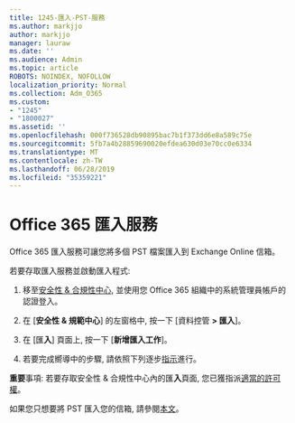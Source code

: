 ```yaml
---
title: 1245-匯入-PST-服務
ms.author: markjjo
author: markjjo
manager: lauraw
ms.date: ''
ms.audience: Admin
ms.topic: article
ROBOTS: NOINDEX, NOFOLLOW
localization_priority: Normal
ms.collection: Adm_O365
ms.custom:
- "1245"
- "1800027"
ms.assetid: ''
ms.openlocfilehash: 000f736528db90895bac7b1f373dd6e8a589c75e
ms.sourcegitcommit: 5fb7a4b28859690020efdea630d03e70cc0e6334
ms.translationtype: MT
ms.contentlocale: zh-TW
ms.lasthandoff: 06/28/2019
ms.locfileid: "35359221"
---
```

# <a name="office-365-import-service"></a>Office 365 匯入服務

Office 365 匯入服務可讓您將多個 PST 檔案匯入到 Exchange Online 信箱。

若要存取匯入服務並啟動匯入程式:

1. 移至[安全性 & 合規性中心](https://protection.office.com), 並使用您 Office 365 組織中的系統管理員帳戶的認證登入。

2. 在 [**安全性 & 規範中心**] 的左窗格中, 按一下 [資料控管 **> 匯入**]。

3. 在 [匯**入**] 頁面上, 按一下 [**新增匯入工作**]。

4. 若要完成嚮導中的步驟, 請依照下列逐步[指示](https://docs.microsoft.com/office365/securitycompliance/use-network-upload-to-import-pst-files)進行。

**重要**事項: 若要存取安全性 & 合規性中心內的匯**入**頁面, 您已獲指派[適當的許可權](https://docs.microsoft.com/office365/securitycompliance/use-network-upload-to-import-pst-files#before-you-begin)。

如果您只想要將 PST 匯入您的信箱, 請參閱[本文](https://support.office.com/article/import-email-contacts-and-calendar-from-an-outlook-pst-file-431a8e9a-f99f-4d5f-ae48-ded54b3440ac)。
